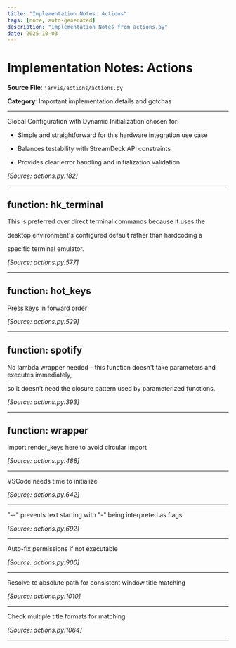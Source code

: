 ```yaml
---
title: "Implementation Notes: Actions"
tags: [note, auto-generated]
description: "Implementation Notes from actions.py"
date: 2025-10-03
---
```


# Implementation Notes: Actions

**Source File**: `jarvis/actions/actions.py`

**Category**: Important implementation details and gotchas

---

<a id="general-1"></a>

Global Configuration with Dynamic Initialization chosen for:

 - Simple and straightforward for this hardware integration use case

 - Balances testability with StreamDeck API constraints

 - Provides clear error handling and initialization validation

*[Source: actions.py:182]*

---

## function: hk_terminal

<a id="function:-hk_terminal-1"></a>

This is preferred over direct terminal commands because it uses the

 desktop environment's configured default rather than hardcoding a

 specific terminal emulator.

*[Source: actions.py:577]*

---

## function: hot_keys

<a id="function:-hot_keys-1"></a>

Press keys in forward order

*[Source: actions.py:529]*

---

## function: spotify

<a id="function:-spotify-1"></a>

No lambda wrapper needed - this function doesn't take parameters and executes immediately,

 so it doesn't need the closure pattern used by parameterized functions.

*[Source: actions.py:393]*

---

## function: wrapper

<a id="function:-wrapper-1"></a>

Import render_keys here to avoid circular import

*[Source: actions.py:488]*

---

<a id="function:-wrapper-2"></a>

VSCode needs time to initialize

*[Source: actions.py:642]*

---

<a id="function:-wrapper-3"></a>

"--" prevents text starting with "-" being interpreted as flags

*[Source: actions.py:692]*

---

<a id="function:-wrapper-4"></a>

Auto-fix permissions if not executable

*[Source: actions.py:900]*

---

<a id="function:-wrapper-5"></a>

Resolve to absolute path for consistent window title matching

*[Source: actions.py:1010]*

---

<a id="function:-wrapper-6"></a>

Check multiple title formats for matching

*[Source: actions.py:1064]*

---
